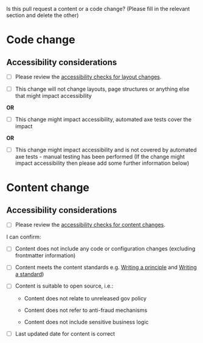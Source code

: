 Is this pull request a content or a code change? (Please fill in the relevant section and delete the other)

# Code change

## Accessibility considerations
- [ ] Please review the [accessibility checks for layout changes](https://github.com/OfqualGovUK/engineering-guidance-and-standards/blob/main/technical-docs/accessibility/layout-checks.md).

- [ ] This change will not change layouts, page structures or anything else that might impact accessibility

**OR**

- [ ] This change might impact accessibility, automated axe tests cover the impact

**OR**

- [ ] This change might impact accessibility and is not covered by automated axe tests - manual testing has been performed
(If the change might impact accessibility then please add some further information below)

# Content change

## Accessibility considerations
- [ ] Please review the [accessibility checks for content changes](https://github.com/OfqualGovUK/engineering-guidance-and-standards/blob/main/technical-docs/accessibility/content-checks.md).

I can confirm:
- [ ] Content does not include any code or configuration changes (excluding frontmatter information)

- [ ] Content meets the content standards
e.g. [Writing a principle](/docs/standards/writing-a-principle.md) and [Writing a standard](/docs/standards/writing-a-standard.md))

- [ ] Content is suitable to open source, i.e.:

    - Content does not relate to unreleased gov policy

    - Content does not refer to anti-fraud mechanisms

    - Content does not include sensitive business logic

- [ ] Last updated date for content is correct

